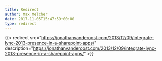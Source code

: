 ```yaml
---
title: Redirect
author: Max Melcher
date: 2017-11-05T15:47:59+00:00
type: redirect
---
```

{{< redirect src="https://jonathanvanderoost.com/2013/12/09/integrate-lync-2013-presence-in-a-sharepoint-apps/" description="https://jonathanvanderoost.com/2013/12/09/integrate-lync-2013-presence-in-a-sharepoint-apps/" >}}
